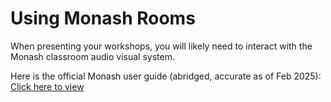 # Using Monash Rooms

When presenting your workshops, you will likely need to interact with the Monash classroom audio visual system.

Here is the official Monash user guide (abridged, accurate as of Feb 2025): [Click here to view](./docs/class-guide.pdf)